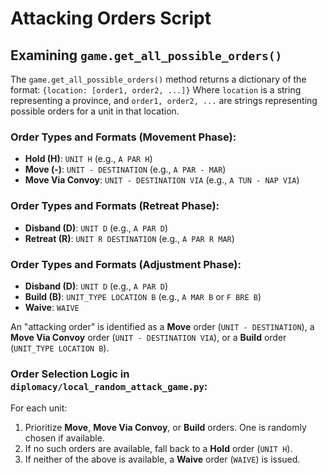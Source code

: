 # Attacking Orders Script

## Examining `game.get_all_possible_orders()`

The `game.get_all_possible_orders()` method returns a dictionary of the format:
`{location: [order1, order2, ...]}`
Where `location` is a string representing a province, and `order1, order2, ...` are strings representing possible orders for a unit in that location.

### Order Types and Formats (Movement Phase):

- **Hold (H)**: `UNIT H` (e.g., `A PAR H`)
- **Move (-)**: `UNIT - DESTINATION` (e.g., `A PAR - MAR`)
- **Move Via Convoy**: `UNIT - DESTINATION VIA` (e.g., `A TUN - NAP VIA`)

### Order Types and Formats (Retreat Phase):
- **Disband (D)**: `UNIT D` (e.g., `A PAR D`)
- **Retreat (R)**: `UNIT R DESTINATION` (e.g., `A PAR R MAR`)

### Order Types and Formats (Adjustment Phase):
- **Disband (D)**: `UNIT D` (e.g., `A PAR D`)
- **Build (B)**: `UNIT_TYPE LOCATION B` (e.g., `A MAR B` or `F BRE B`)
- **Waive**: `WAIVE`

An "attacking order" is identified as a **Move** order (`UNIT - DESTINATION`), a **Move Via Convoy** order (`UNIT - DESTINATION VIA`), or a **Build** order (`UNIT_TYPE LOCATION B`).

### Order Selection Logic in `diplomacy/local_random_attack_game.py`:

For each unit:
1. Prioritize **Move**, **Move Via Convoy**, or **Build** orders. One is randomly chosen if available.
2. If no such orders are available, fall back to a **Hold** order (`UNIT H`).
3. If neither of the above is available, a **Waive** order (`WAIVE`) is issued.


